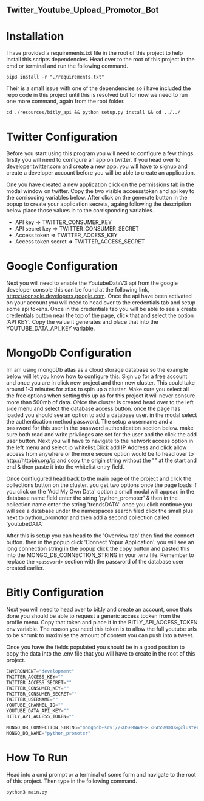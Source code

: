 ## Twitter_Youtube_Upload_Promotor_Bot

# Installation
I have provided a requirements.txt file in the root of this project to help install this scripts dependencies. Head over to the root of this project in the cmd or terminal and run the following command.

```
pip3 install -r "./requirements.txt"
```

Their is a small issue with one of the dependencies so i have included the repo code in this project until this is resolved but for now we need to run one more command, again from the root folder.

```
cd ./resources/bitly_api && python setup.py install && cd ../../
```

# Twitter Configuration
Before you start using this program you will need to configure a few things firstly you will need to configure an app on twitter. If you head over to developer.twitter.com and create a new app. you will have to signup and create a developer account before you will be able to create an application. 

One you have created a new application click on the permissions tab in the modal window on twitter. Copy the two visible acceesstoken and api key to the corrisoding variables below. After click on the generate button in the popup to create your application secrets, againg following the description below place those values in to the corrisponding variables.

- API key => TWITTER_CONSUMER_KEY
- API secret key => TWITTER_CONSUMER_SECRET
- Access token => TWITTER_ACCESS_KEY
- Access token secret => TWITTER_ACCESS_SECRET

# Google Configuration
Next you will need to enable the YoutubeDataV3 api from the google developer console this can be found at the following link, https://console.developers.google.com. Once the api have been activated on your account you will need to head over to the credentials tab and setup some api tokens. Once in the credentials tab you will be able to see a create credentials button near the top of the page, click that and select the option 'API KEY'. Copy the value it generates and place that into the YOUTUBE_DATA_API_KEY variable.

# MongoDb Configuration
Im am using mongoDb atlas as a cloud storage database so the example below will let you know how to configure this. Sign up for a free account and once you are in click new project and then new cluster. This could take around 1-3 minutes for atlas to spin up a cluster. Make sure you select all the free options when setting this up as for this project it will never consure more than 500mb of data. ONce the cluster is created head over to the left side menu and select the database access button. once the page has loaded you should see an option to add a database user. in the modal select the authentication method password. The setup a username and a password for this user in the password authentication section below. make sure both read and write privileges are set for the user and the click the add user button. Next you will have to navigate to the network access option in the left menu and select ip whitelist.Click add IP Address and click allow access from anywhere or the more secure option would be to head over to http://httpbin.org/ip and copy the origin string without the "" at the start and end & then paste it into the whitelist entry field.

Once confiugured head back to the main page of the project and click the collections button on the cluster. you get two options once the page loads if you click on the 'Add My Own Data' option a small modal will appear. in the database name field enter the string 'python_promoter' & then in the collection name enter the string 'trendsDATA'. once you click continue you will see a database under the namespaces search filed click the small plus next to python_promotor and then add a second collection called 'youtubeDATA'

After this is setup you can head to the 'Overview tab' then find the connect button. then in the popup click 'Connect Yopur Application'. you will see an long connection string in the popup click the copy button and pasted this into the MONGO_DB_CONNECTION_STRING in your .env file. Remember to replace the `<password>` section with the password of the database user created earlier.

# Bitly Configuration
Next you will need to head over to bit.ly and create an account, once thats done you should be able to request a generic access tocken from the profile menu. Copy that token and place it in the BITLY_API_ACCESS_TOKEN env variable. The reason you need this token is to allow the full youtube urls to be shrunk to maximise the amount of content you can push into a tweet.

Once you have the fields populated you should be in a good position to copy the data into the .env file that you will have to create in the root of this project.

```js
ENVIRONMENT="development"
TWITTER_ACCESS_KEY=""
TWITTER_ACCESS_SECRET=""
TWITTER_CONSUMER_KEY=""
TWITTER_CONSUMER_SECRET=""
TWITTER_USERNAME=""
YOUTUBE_CHANNEL_ID=""
YOUTUBE_DATA_API_KEY=""
BITLY_API_ACCESS_TOKEN=""

MONGO_DB_CONNECTION_STRING="mongodb+srv://<USERNAME>:<PASSWORD>@cluster0-otaue.mongodb.net/python_promoter?retryWrites=true&w=majority"
MONGO_DB_NAME="python_promoter"
```

# How To Run
Head into a cmd prompt or a terminal of some form and navigate to the root of this project. Then type in the following command.

```
python3 main.py
```